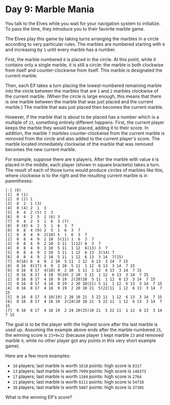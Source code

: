 # Day 9: Marble Mania

You talk to the Elves while you wait for your navigation system to initialize.
To pass the time, they introduce you to their favorite marble game.

The Elves play this game by taking turns arranging the marbles in a circle
according to very particular rules. The marbles are numbered starting with `0`
and increasing by `1` until every marble has a number.

First, the marble numbered `0` is placed in the circle. At this point, while it
contains only a single marble, it is still a circle: the marble is both
clockwise from itself and counter-clockwise from itself. This marble is
designated the current marble.

Then, each Elf takes a turn placing the lowest-numbered remaining marble into
the circle between the marbles that are `1` and `2` marbles clockwise of the
current marble. (When the circle is large enough, this means that there is one
marble between the marble that was just placed and the current marble.) The
marble that was just placed then becomes the current marble.

However, if the marble that is about to be placed has a number which is a
multiple of `23`, something entirely different happens. First, the current
player keeps the marble they would have placed, adding it to their score. In
addition, the marble `7` marbles counter-clockwise from the current marble is
removed from the circle and also added to the current player's score. The marble
located immediately clockwise of the marble that was removed becomes the new
current marble.

For example, suppose there are `9` players. After the marble with value `0` is
placed in the middle, each player (shown in square brackets) takes a turn. The
result of each of those turns would produce circles of marbles like this, where
clockwise is to the right and the resulting current marble is in parentheses:

    [-] (0)
    [1]  0 (1)
    [2]  0 (2) 1
    [3]  0  2  1 (3)
    [4]  0 (4) 2  1  3
    [5]  0  4  2 (5) 1  3
    [6]  0  4  2  5  1 (6) 3
    [7]  0  4  2  5  1  6  3 (7)
    [8]  0 (8) 4  2  5  1  6  3  7
    [9]  0  8  4 (9) 2  5  1  6  3  7
    [1]  0  8  4  9  2(10) 5  1  6  3  7
    [2]  0  8  4  9  2 10  5(11) 1  6  3  7
    [3]  0  8  4  9  2 10  5 11  1(12) 6  3  7
    [4]  0  8  4  9  2 10  5 11  1 12  6(13) 3  7
    [5]  0  8  4  9  2 10  5 11  1 12  6 13  3(14) 7
    [6]  0  8  4  9  2 10  5 11  1 12  6 13  3 14  7(15)
    [7]  0(16) 8  4  9  2 10  5 11  1 12  6 13  3 14  7 15
    [8]  0 16  8(17) 4  9  2 10  5 11  1 12  6 13  3 14  7 15
    [9]  0 16  8 17  4(18) 9  2 10  5 11  1 12  6 13  3 14  7 15
    [1]  0 16  8 17  4 18  9(19) 2 10  5 11  1 12  6 13  3 14  7 15
    [2]  0 16  8 17  4 18  9 19  2(20)10  5 11  1 12  6 13  3 14  7 15
    [3]  0 16  8 17  4 18  9 19  2 20 10(21) 5 11  1 12  6 13  3 14  7 15
    [4]  0 16  8 17  4 18  9 19  2 20 10 21  5(22)11  1 12  6 13  3 14  7 15
    [5]  0 16  8 17  4 18(19) 2 20 10 21  5 22 11  1 12  6 13  3 14  7 15
    [6]  0 16  8 17  4 18 19  2(24)20 10 21  5 22 11  1 12  6 13  3 14  7 15
    [7]  0 16  8 17  4 18 19  2 24 20(25)10 21  5 22 11  1 12  6 13  3 14  7 15

The goal is to be the player with the highest score after the last marble is
used up. Assuming the example above ends after the marble numbered `25`, the
winning score is `23+9=32` (because player `5` kept marble `23` and removed
marble `9`, while no other player got any points in this very short example
game).

Here are a few more examples:

- `10` players; last marble is worth `1618` points: high score is `8317`
- `13` players; last marble is worth `7999` points: high score is `146373`
- `17` players; last marble is worth `1104` points: high score is `2764`
- `21` players; last marble is worth `6111` points: high score is `54718`
- `30` players; last marble is worth `5807` points: high score is `37305`

What is the winning Elf's score?
